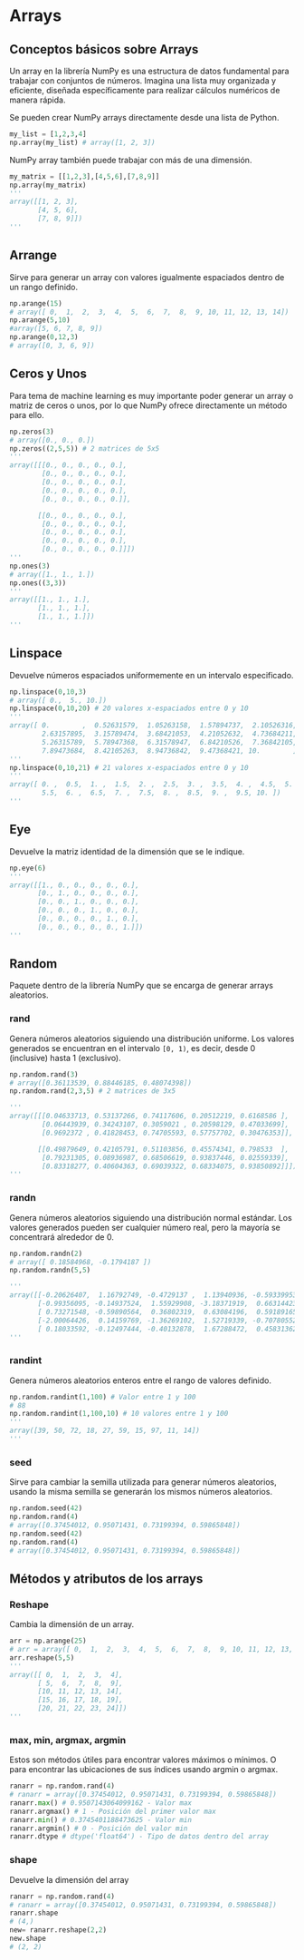 # Arrays

## Conceptos básicos sobre Arrays

Un array en la librería NumPy es una estructura de datos fundamental para trabajar con conjuntos de números. Imagina una lista muy organizada y eficiente, diseñada específicamente para realizar cálculos numéricos de manera rápida.


Se pueden crear NumPy arrays directamente desde una lista de Python.

```py
my_list = [1,2,3,4]
np.array(my_list) # array([1, 2, 3])
```

NumPy array también puede trabajar con más de una dimensión.

```py
my_matrix = [[1,2,3],[4,5,6],[7,8,9]]
np.array(my_matrix) 
'''
array([[1, 2, 3],
       [4, 5, 6],
       [7, 8, 9]])
'''
```

## Arrange

Sirve para generar un array con valores igualmente espaciados dentro de un rango definido.

```py
np.arange(15)
# array([ 0,  1,  2,  3,  4,  5,  6,  7,  8,  9, 10, 11, 12, 13, 14])
np.arange(5,10)
#array([5, 6, 7, 8, 9])
np.arange(0,12,3)
# array([0, 3, 6, 9])
```

## Ceros y Unos

Para tema de machine learning es muy importante poder generar un array o matriz de ceros o unos, por lo que NumPy ofrece directamente un método para ello.

```py
np.zeros(3) 
# array([0., 0., 0.])
np.zeros((2,5,5)) # 2 matrices de 5x5 
'''
array([[[0., 0., 0., 0., 0.],
        [0., 0., 0., 0., 0.],
        [0., 0., 0., 0., 0.],
        [0., 0., 0., 0., 0.],
        [0., 0., 0., 0., 0.]],

       [[0., 0., 0., 0., 0.],
        [0., 0., 0., 0., 0.],
        [0., 0., 0., 0., 0.],
        [0., 0., 0., 0., 0.],
        [0., 0., 0., 0., 0.]]])
'''
np.ones(3)
# array([1., 1., 1.])
np.ones((3,3))
'''
array([[1., 1., 1.],
       [1., 1., 1.],
       [1., 1., 1.]])
'''
```

## Linspace

Devuelve números espaciados uniformemente en un intervalo especificado.

```py
np.linspace(0,10,3) 
# array([ 0.,  5., 10.])
np.linspace(0,10,20) # 20 valores x-espaciados entre 0 y 10
'''
array([ 0.        ,  0.52631579,  1.05263158,  1.57894737,  2.10526316,
        2.63157895,  3.15789474,  3.68421053,  4.21052632,  4.73684211,
        5.26315789,  5.78947368,  6.31578947,  6.84210526,  7.36842105,
        7.89473684,  8.42105263,  8.94736842,  9.47368421, 10.        ])
'''
np.linspace(0,10,21) # 21 valores x-espaciados entre 0 y 10
'''
array([ 0. ,  0.5,  1. ,  1.5,  2. ,  2.5,  3. ,  3.5,  4. ,  4.5,  5. ,
        5.5,  6. ,  6.5,  7. ,  7.5,  8. ,  8.5,  9. ,  9.5, 10. ])
'''
```

## Eye

Devuelve la matriz identidad de la dimensión que se le indique.

```py
np.eye(6)
'''
array([[1., 0., 0., 0., 0., 0.],
       [0., 1., 0., 0., 0., 0.],
       [0., 0., 1., 0., 0., 0.],
       [0., 0., 0., 1., 0., 0.],
       [0., 0., 0., 0., 1., 0.],
       [0., 0., 0., 0., 0., 1.]])
'''
```

## Random

Paquete dentro de la librería NumPy que se encarga de generar arrays aleatorios.

### rand

Genera números aleatorios siguiendo una distribución uniforme. Los valores generados se encuentran en el intervalo `[0, 1)`, es decir, desde 0 (inclusive) hasta 1 (exclusivo).

```py
np.random.rand(3)
# array([0.36113539, 0.88446185, 0.48074398])
np.random.rand(2,3,5) # 2 matrices de 3x5

'''
array([[[0.04633713, 0.53137266, 0.74117606, 0.20512219, 0.6168586 ],
        [0.06443939, 0.34243107, 0.3059021 , 0.20598129, 0.47033699],
        [0.9692372 , 0.41828453, 0.74705593, 0.57757702, 0.30476353]],

       [[0.49879649, 0.42105791, 0.51103856, 0.45574341, 0.798533  ],
        [0.79231305, 0.08936987, 0.68506619, 0.93837446, 0.02559339],
        [0.83318277, 0.40604363, 0.69039322, 0.68334075, 0.93850892]]])
'''
```

### randn

Genera números aleatorios siguiendo una distribución normal estándar. Los valores generados pueden ser cualquier número real, pero la mayoría se concentrará alrededor de 0.

```py
np.random.randn(2)
# array([ 0.18584968, -0.1794187 ])
np.random.randn(5,5)

'''
array([[-0.20626407,  1.16792749, -0.4729137 ,  1.13940936, -0.59339953],
       [-0.99356095, -0.14937524,  1.55929908, -3.18371919,  0.66314423],
       [ 0.73271548, -0.59890564,  0.36802319,  0.63084196,  0.59189165],
       [-2.00064426,  0.14159769, -1.36269102,  1.52719339, -0.70780552],
       [ 0.18033592, -0.12497444, -0.40132878,  1.67288472,  0.45831362]])
'''
```

### randint

Genera números aleatorios enteros entre el rango de valores definido.

```py
np.random.randint(1,100) # Valor entre 1 y 100
# 88
np.random.randint(1,100,10) # 10 valores entre 1 y 100
'''
array([39, 50, 72, 18, 27, 59, 15, 97, 11, 14])
'''
```

### seed

Sirve para cambiar la semilla utilizada para generar números aleatorios, usando la misma semilla se generarán los mismos números aleatorios.

```py
np.random.seed(42)
np.random.rand(4)
# array([0.37454012, 0.95071431, 0.73199394, 0.59865848])
np.random.seed(42)
np.random.rand(4)
# array([0.37454012, 0.95071431, 0.73199394, 0.59865848])
```

## Métodos y atributos de los arrays

### Reshape

Cambia la dimensión de un array.

```py
arr = np.arange(25)
# arr = array([ 0,  1,  2,  3,  4,  5,  6,  7,  8,  9, 10, 11, 12, 13, 14, 15, 16, 17, 18, 19, 20, 21, 22, 23, 24])
arr.reshape(5,5)
'''
array([[ 0,  1,  2,  3,  4],
       [ 5,  6,  7,  8,  9],
       [10, 11, 12, 13, 14],
       [15, 16, 17, 18, 19],
       [20, 21, 22, 23, 24]])
'''
```

### max, min, argmax, argmin

Estos son métodos útiles para encontrar valores máximos o mínimos. O para encontrar las ubicaciones de sus índices usando argmin o argmax.

```py
ranarr = np.random.rand(4)
# ranarr = array([0.37454012, 0.95071431, 0.73199394, 0.59865848])
ranarr.max() # 0.9507143064099162 - Valor max
ranarr.argmax() # 1 - Posición del primer valor max
ranarr.min() # 0.3745401188473625 - Valor min
ranarr.argmin() # 0 - Posición del valor min
ranarr.dtype # dtype('float64') - Tipo de datos dentro del array
```

### shape

Devuelve la dimensión del array
```py
ranarr = np.random.rand(4)
# ranarr = array([0.37454012, 0.95071431, 0.73199394, 0.59865848])
ranarr.shape
# (4,)
new= ranarr.reshape(2,2)
new.shape
# (2, 2)
```

